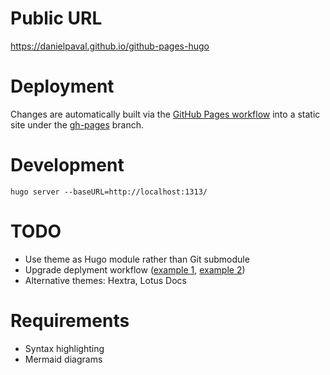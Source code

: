# Public URL

https://danielpaval.github.io/github-pages-hugo

# Deployment

Changes are automatically built via the [GitHub Pages workflow](.github/workflows/github-pages.yml) into a static site under the [gh-pages](https://github.com/danielpaval/github-pages-hugo/tree/gh-pages) branch.

# Development

```shell
hugo server --baseURL=http://localhost:1313/
```

# TODO

- Use theme as Hugo module rather than Git submodule
- Upgrade deplyment workflow ([example 1](https://github.com/modelcontextprotocol/specification/blob/main/.github/workflows/site.yml), [example 2](https://github.com/imfing/hextra-starter-template/blob/main/.github/workflows/pages.yaml))
- Alternative themes: Hextra, Lotus Docs

# Requirements

- Syntax highlighting
- Mermaid diagrams

